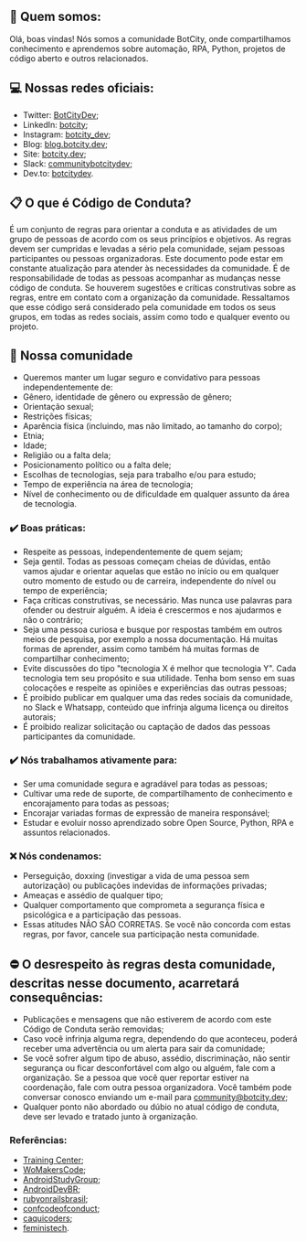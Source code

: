 ## 🚀 Quem somos:
Olá, boas vindas! Nós somos a comunidade BotCity, onde compartilhamos conhecimento e aprendemos sobre automação, RPA, Python, projetos de código aberto e outros relacionados.

## 💻 Nossas redes oficiais:
- Twitter: [BotCityDev](https://twitter.com/BotcityDev);
- LinkedIn: [botcity](https://www.linkedin.com/company/botcity);
- Instagram: [botcity_dev](https://www.instagram.com/botcity_dev/);
- Blog: [blog.botcity.dev](https://blog.botcity.dev/);
- Site: [botcity.dev](https://botcity.dev/);
- Slack: [communitybotcitydev](https://communitybotcitydev.slack.com);
- Dev.to: [botcitydev](https://dev.to/botcitydev).

## 📋 O que é Código de Conduta?
É um conjunto de regras para orientar a conduta e as atividades de um grupo de pessoas de acordo com os seus princípios e objetivos. As regras devem ser cumpridas e levadas a sério pela comunidade, sejam pessoas participantes ou pessoas organizadoras. Este documento pode estar em constante atualização para atender às necessidades da comunidade. É de responsabilidade de todas as pessoas acompanhar as mudanças nesse código de conduta.
Se houverem sugestões e críticas construtivas sobre as regras, entre em contato com a organização da comunidade. Ressaltamos que esse código será considerado pela comunidade em todos os seus grupos, em todas as redes sociais, assim como todo e qualquer evento ou projeto.

## 🚀 Nossa comunidade
- Queremos manter um lugar seguro e convidativo para pessoas independentemente de:
- Gênero, identidade de gênero ou expressão de gênero;
- Orientação sexual;
- Restrições físicas;
- Aparência física (incluindo, mas não limitado, ao tamanho do corpo);
- Etnia;
- Idade;
- Religião ou a falta dela;
- Posicionamento político ou a falta dele;
- Escolhas de tecnologias, seja para trabalho e/ou para estudo;
- Tempo de experiência na área de tecnologia;
- Nível de conhecimento ou de dificuldade em qualquer assunto da área de tecnologia.

### ✔️ Boas práticas:
- Respeite as pessoas, independentemente de quem sejam;
- Seja gentil. Todas as pessoas começam cheias de dúvidas, então vamos ajudar e orientar aquelas que estão no início ou em qualquer outro momento de estudo ou de carreira, independente do nível ou tempo de experiência;
- Faça críticas construtivas, se necessário. Mas nunca use palavras para ofender ou destruir alguém. A ideia é crescermos e nos ajudarmos e não o contrário;
- Seja uma pessoa curiosa e busque por respostas também em outros meios de pesquisa, por exemplo a nossa documentação. Há muitas formas de aprender, assim como também há muitas formas de compartilhar conhecimento;
- Evite discussões do tipo "tecnologia X é melhor que tecnologia Y". Cada tecnologia tem seu propósito e sua utilidade. Tenha bom senso em suas colocações e respeite as opiniões e experiências das outras pessoas;
- É proibido publicar em qualquer uma das redes sociais da comunidade, no Slack e Whatsapp, conteúdo que infrinja alguma licença ou direitos autorais;
- É proibido realizar solicitação ou captação de dados das pessoas participantes da comunidade.

### ✔️ Nós trabalhamos ativamente para:
- Ser uma comunidade segura e agradável para todas as pessoas;
- Cultivar uma rede de suporte, de compartilhamento de conhecimento e encorajamento para todas as pessoas;
- Encorajar variadas formas de expressão de maneira responsável;
- Estudar e evoluir nosso aprendizado sobre Open Source, Python, RPA e assuntos relacionados.

### ❌ Nós condenamos:
- Perseguição, doxxing (investigar a vida de uma pessoa sem autorização) ou publicações indevidas de informações privadas;
- Ameaças e assédio de qualquer tipo;
- Qualquer comportamento que comprometa a segurança física e psicológica e a participação das pessoas.
- Essas atitudes NÃO SÃO CORRETAS. Se você não concorda com estas regras, por favor, cancele sua participação nesta comunidade.

## ⛔ O desrespeito às regras desta comunidade, descritas nesse documento, acarretará consequências:
- Publicações e mensagens que não estiverem de acordo com este Código de Conduta serão removidas;
- Caso você infrinja alguma regra, dependendo do que aconteceu, poderá receber uma advertência ou um alerta para sair da comunidade;
- Se você sofrer algum tipo de abuso, assédio, discriminação, não sentir segurança ou ficar desconfortável com algo ou alguém, fale com a organização. Se a pessoa que você quer reportar estiver na coordenação, fale com outra pessoa organizadora. Você também pode conversar conosco enviando um e-mail para [community@botcity.dev](mailto:community@botcity.dev);
- Qualquer ponto não abordado ou dúbio no atual código de conduta, deve ser levado e tratado junto à organização.

### Referências:
- [Training Center](https://github.com/training-center/sobre/blob/master/CONDUCT.md);
- [WoMakersCode](https://github.com/WoMakersCode/codigo-de-conduta);
- [AndroidStudyGroup](https://github.com/AndroidStudyGroup/Code-Of-Conduct);
- [AndroidDevBR](https://github.com/AndroidDevBR/Codigo-De-Conduta);
- [rubyonrailsbrasil](https://rubyonrailsbrasil.com.br/codigo-de-conduta/);
- [confcodeofconduct](http://pt-br.confcodeofconduct.com/);
- [caquicoders](https://github.com/caquicoders/codigodeconduta);
- [feministech](https://github.com/feministech/codigo-de-conduta).
